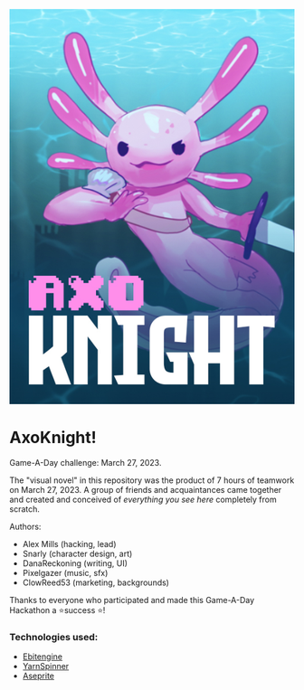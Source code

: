 ![Axolotl Knight Banner](Banner_Steamn_Axolote.jpg?raw=true)

# AxoKnight!

Game-A-Day challenge: March 27, 2023.

The "visual novel" in this repository was the product of 7 hours of teamwork on March 27, 2023. A group of
friends and acquaintances came together and created and conceived of _everything you see here_ completely from scratch.

Authors:
 - Alex Mills (hacking, lead)
 - Snarly (character design, art)
 - DanaReckoning (writing, UI)
 - Pixelgazer (music, sfx)
 - ClowReed53 (marketing, backgrounds)

Thanks to everyone who participated and made this Game-A-Day Hackathon a ⭐success ⭐!

### Technologies used:
- [Ebitengine](https://ebitengine.org/)
- [YarnSpinner](https://yarnspinner.dev/)
- [Aseprite](https://www.aseprite.org/)